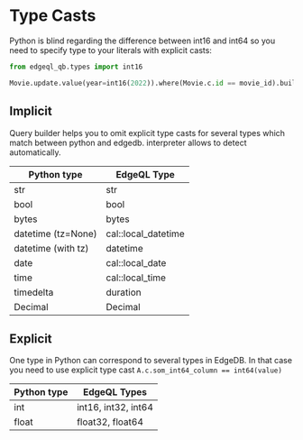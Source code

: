 # Type Casts
Python is blind regarding the difference between int16 and int64 so you need to
specify type to your literals with explicit casts:

```python
from edgeql_qb.types import int16

Movie.update.value(year=int16(2022)).where(Movie.c.id == movie_id).build()
```

## Implicit

Query builder helps you to omit explicit type casts for several
types which match between python and edgedb. interpreter allows to detect automatically.

| Python type        | EdgeQL Type         |
|--------------------|---------------------|
| str                | str                 |
| bool               | bool                |
| bytes              | bytes               |
| datetime (tz=None) | cal::local_datetime |
| datetime (with tz) | datetime            |
 | date               | cal::local_date     |
 | time               | cal::local_time     |
 | timedelta          | duration            |
 | Decimal            | Decimal             |


## Explicit

One type in Python can correspond to several types in EdgeDB.
In that case you need to use explicit type cast `A.c.som_int64_column == int64(value)`

| Python type | EdgeQL Types        |
|-------------|---------------------|
 | int         | int16, int32, int64 |
| float       | float32, float64    |
